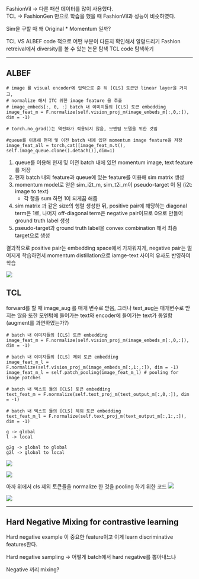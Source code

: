 FashionVil -> 다른 패션 데이터를 많이 사용했다.  
TCL -> FashionGen 만으로 학습을 했을 때 FashionVil과 성능이 비슷하였다.  

Sim을 구할 때 왜 Original * Momentum 일까? 

TCL VS ALBEF code 적으로 어떤 부분이 다른지 확인해서 알렫드리기
Fashion retreival에서 diversity를 볼 수 있는 논문 탐색
TCL code 탐색하기

----- 
## ALBEF 


```
# image 를 visual encoder에 입력으로 준 뒤 [CLS] 토큰만 linear layer을 거치고,
# normalize 해서 ITC 위한 image feature 을 추출
# image_embeds[:, 0, :] batch 내 이미지들의 [CLS] 토큰 embedding
image_feat_m = F.normalize(self.vision_proj_m(image_embeds_m[:,0,:]), dim = -1)

# torch.no_grad()는 역전파가 적용되지 않음, 모멘텀 모델을 위한 것임

#queue를 이용해 현재 및 이전 batch 내에 있던 momentum image feature을 저장
image_feat_all = torch,cat([image_feat_m.t(), self.image_queue.clone().detach()],dim=1)

```

1. queue를 이용해 현재 및 이전 batch 내에 있던 momentum image, text feature를 저장
2. 현재 batch 내의 feature과 queue에 있는 feature를 이용해 sim matrix 생성
3. momentum model로 얻은 sim_i2t_m, sim_t2i_m이 pseudo-target 이 됨 (i2t: image to text)
   - 각 행을 sum 하면 1이 되게끔 해줌
4. sim matrix 과 같은 size의 행렬 생성한 뒤, positive pair에 해당하는 diagonal term은 1로, 나머지 off-diagonal term은 negative pair이므로 0으로 만들어 ground truth label 생성
5. pseudo-target과 ground truth label을 convex combination 해서 최종 target으로 생성

결과적으로 positive pair는 embedding space에서 가까워지게, negative pair는 멀어지게 학습하면서 momentum distillation으로 iamge-text 사이의 유사도 반영하여 학습

![](https://i.imgur.com/KHsCedi.png)

## TCL

forward를 할 때 image_aug 를 매개 변수로 받음, 그러나 text_aug는 매개변수로 받지는 않음
또한 모멘텀에 들어가는 text와 encoder에 들어가는 text가 동일함(augment를 과연하였는가?)

```
# batch 내 이미지들의 [CLS] 토큰 embedding
image_feat_m = F.normalize(self.vision_proj_m(image_embeds_m[:,0,:]), dim = -1)

# batch 내 이미지들의 [CLS] 제외 토큰 embedding
image_feat_m_l = F.normalize(self.vision_proj_m(image_embeds_m[:,1:,:]), dim = -1)
image_feat_m_l = self.patch_pooling(image_feat_m_l) # pooling for image patches

# batch 내 텍스트 들의 [CLS] 토큰 embedding
text_feat_m = F.normalize(self.text_proj_m(text_output_m[:,0,:]), dim = -1)

# batch 내 텍스트 들의 [CLS] 제외 토큰 embedding
text_feat_m_l = F.normalize(self.text_proj_m(text_output_m[:,1:,:]), dim = -1)
```

```
g -> global
l -> local

g2g -> global to global
g2l -> global to local
```

![](https://i.imgur.com/6F3FiZj.png)

![](https://i.imgur.com/E9RdlfV.png)

아까 위에서 cls 제외 토큰들을 normalize 한 것을 pooling 하기 위한 코드
![](https://i.imgur.com/a2B39J3.png)

![](https://i.imgur.com/THAwSYU.png)




----
## Hard Negative Mixing for contrastive learning

Hard negative example 이 중요한 feature이고 이게 learn discriminative features한다.

Hard negative sampling -> 어떻게 batch에서 hard negative를 뽑아내느냐   

Negative 끼리 mixing?

